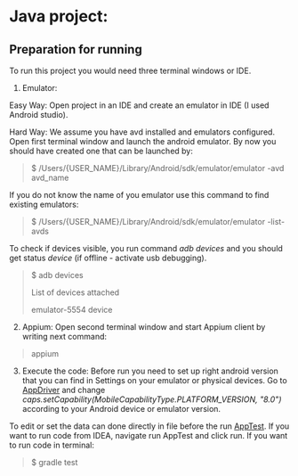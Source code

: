 # Java project:

## Preparation for running
To run this project you would need three terminal windows or IDE.
1. Emulator:

Easy Way: Open project in an IDE and create an emulator in IDE (I used Android studio).

Hard Way: We assume you have avd installed and emulators configured.
Open first terminal window and launch the android emulator. By now you should have created one that can be launched by:
> $ /Users/{USER_NAME}/Library/Android/sdk/emulator/emulator -avd avd_name

If you do not know the name of you emulator use this command to find existing emulators:
> $ /Users/{USER_NAME}/Library/Android/sdk/emulator/emulator -list-avds

To check if devices visible, you run command *adb devices* and you should get status _device_ (if offline - activate usb debugging).
>$ adb devices
>
> List of devices attached
>
> emulator-5554	device

2. Appium:
Open second terminal window and start Appium client by writing next command:
> appium

3. Execute the code:
Before run you need to set up right android version that you can find in Settings on your emulator or physical devices. Go to [AppDriver](https://github.com/GekkoTheFirst/challenge-one/blob/master/java/src/main/java/challenge/AppDriver.java#L63)
and change _caps.setCapability(MobileCapabilityType.PLATFORM_VERSION, "8.0")_ according to your Android device or emulator version.

To edit or set the data can done directly in file before the run [AppTest](https://github.com/GekkoTheFirst/challenge-one/blob/master/java/src/test/java/challenge/AppTest.java#L31).
If you want to run code from IDEA, navigate run AppTest and click run. If you want to run code in terminal:
> $ gradle test

